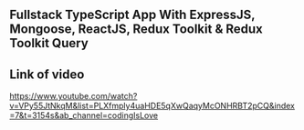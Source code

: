 ## Fullstack TypeScript App With ExpressJS, Mongoose, ReactJS, Redux Toolkit & Redux Toolkit Query

## Link of video
https://www.youtube.com/watch?v=VPy55JtNkqM&list=PLXfmply4uaHDE5qXwQaqyMcONHRBT2pCQ&index=7&t=3154s&ab_channel=codingIsLove
